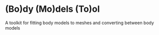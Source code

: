 # (Bo)dy (Mo)dels (To)ol

A toolkit for fitting body models to meshes and converting between body models